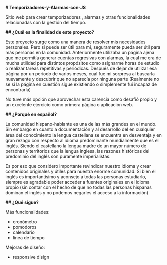 **# Temporizadores-y-Alarmas-con-JS**

Sitio web para crear temporizadores , alarmas y otras funcionalidades relacionadas con la gestión del tiempo.

**## ¿Cuál es la finalidad de este proyecto?**

Este proyecto surge como una manera de resolver mis necesidades personales. Pero si puede ser útil para mi, seguramente pueda ser útil para más personas en la comunidad. Anteriormente utilizaba un página ajena que me permitía generar cuentas regresivas con alarmas, la cual me era de mucha utilidad para distintos propósitos como asignarme horas de estudio o realizar tareas repetitivas y periódicas. Después de dejar de utilizar esa página por un periodo de varios meses, cual fue mi sorpresa al buscarla nuevamente y descubrir que no aparecía por ninguna parte (Realmente no se si la página en cuestión sigue existiendo o simplemente fui incapaz de encontrarla)

No tuve más opción que aprovechar esta carencia como desafió propio y un excelente ejercicio como primera página o aplicación web.

**## ¿Porqué en español?**

La comunidad hispano-hablante es una de las más grandes en el mundo. Sin embargo en cuanto a documentación y al desarrollo del en cualquier área del conocimiento la lengua castellana se encuentra en desventaja y en gran rezago con respecto al idioma predominante mundialmente que es el inglés. Siendo el castellano la lengua madre de un mayor número de personas y territorios que la lengua inglesa, las razones históricas del predominio del inglés son puramente imperialistas.

Es por eso que considero importante revindicar nuestro idioma y crear contenidos originales y útiles para nuestra enorme comunidad. Si bien el inglés es importantísimo y aconsejo a todas las personas estudiarlo, siempre es agradable poder acceder a fuentes originales en el idioma propio (sin contar con el hecho de que no todas las personas hispanas dominan el inglés y no podemos negarles el acceso a la información)

**## ¿Qué sigue?**

Más funcionalidades:

- cronómetro
- pomodoros
- calendario
- linea de tiempo

Mejoras de diseño:

- responsive disign